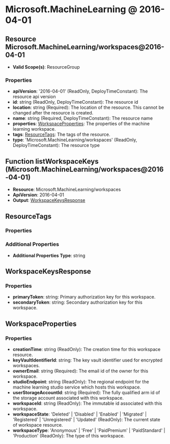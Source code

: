 # Microsoft.MachineLearning @ 2016-04-01

## Resource Microsoft.MachineLearning/workspaces@2016-04-01
* **Valid Scope(s)**: ResourceGroup
### Properties
* **apiVersion**: '2016-04-01' (ReadOnly, DeployTimeConstant): The resource api version
* **id**: string (ReadOnly, DeployTimeConstant): The resource id
* **location**: string (Required): The location of the resource. This cannot be changed after the resource is created.
* **name**: string (Required, DeployTimeConstant): The resource name
* **properties**: [WorkspaceProperties](#workspaceproperties): The properties of the machine learning workspace.
* **tags**: [ResourceTags](#resourcetags): The tags of the resource.
* **type**: 'Microsoft.MachineLearning/workspaces' (ReadOnly, DeployTimeConstant): The resource type

## Function listWorkspaceKeys (Microsoft.MachineLearning/workspaces@2016-04-01)
* **Resource**: Microsoft.MachineLearning/workspaces
* **ApiVersion**: 2016-04-01
* **Output**: [WorkspaceKeysResponse](#workspacekeysresponse)

## ResourceTags
### Properties
### Additional Properties
* **Additional Properties Type**: string

## WorkspaceKeysResponse
### Properties
* **primaryToken**: string: Primary authorization key for this workspace.
* **secondaryToken**: string: Secondary authorization key for this workspace.

## WorkspaceProperties
### Properties
* **creationTime**: string (ReadOnly): The creation time for this workspace resource.
* **keyVaultIdentifierId**: string: The key vault identifier used for encrypted workspaces.
* **ownerEmail**: string (Required): The email id of the owner for this workspace.
* **studioEndpoint**: string (ReadOnly): The regional endpoint for the machine learning studio service which hosts this workspace.
* **userStorageAccountId**: string (Required): The fully qualified arm id of the storage account associated with this workspace.
* **workspaceId**: string (ReadOnly): The immutable id associated with this workspace.
* **workspaceState**: 'Deleted' | 'Disabled' | 'Enabled' | 'Migrated' | 'Registered' | 'Unregistered' | 'Updated' (ReadOnly): The current state of workspace resource.
* **workspaceType**: 'Anonymous' | 'Free' | 'PaidPremium' | 'PaidStandard' | 'Production' (ReadOnly): The type of this workspace.

